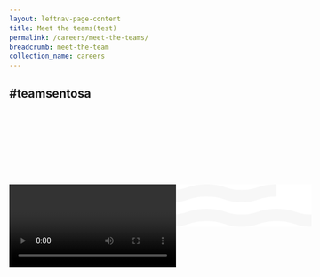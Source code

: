 ```yaml
---
layout: leftnav-page-content
title: Meet the teams(test)
permalink: /careers/meet-the-teams/
breadcrumb: meet-the-team
collection_name: careers
---
```

<div><h2>#teamsentosa</h2></div>  
<div class="row">
  <div class="col is-12">
	<div class="hero-banner-parent">
	</div>
	  <figure style="position:relative;width:100%; height:60%;margin-top:30%;">
	<img src="../images/careers/wave.svg" style="position: absolute;"/>
	</figure>
  </div>
</div>
  
  <video controls>
  <source src="video/test.mp4" type="video/mp4">
  Your browser does not support the video tag.
  </video>
